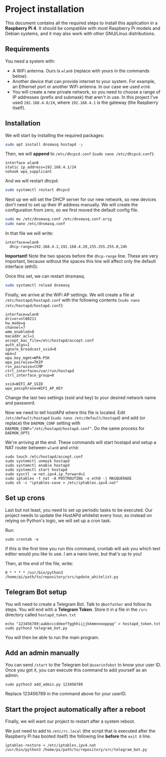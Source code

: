 # Project installation

This document contains all the required steps to install this application
in a **Raspberry Pi 4**. It should be compatible with most Raspberry Pi models
and Debian systems, and it may also work with other GNU/Linux distributions.

## Requirements

You need a system with:

- A WiFi antenna. Ours is `wlan0` (replace with yours in the commands below).
- Another device that can provide internet to your system. For example, an
  Ethernet port or another WiFi antenna. In our case we used `eth0`.
- You will create a new private network, so you need to choose a range of IP
  addresses (prefix and submask) that aren't in use. In this project I've
  used `192.168.4.0/24`, where `192.168.4.1` is the gateway (the Raspberry
  itself).

## Installation

We will start by installing the required packages:

```sh
sudo apt install dnsmasq hostapd -y
```

Then, we will **append** to `/etc/dhcpcd.conf` (`sudo nano /etc/dhcpcd.conf`):

```
interface wlan0
static ip_address=192.168.4.1/24
nohook wpa_supplicant 
```

And we will restart dhcpd:

```sh
sudo systemctl restart dhcpcd
```

Next up we will set the DHCP server for our new network, so new devices don't
need to set up their IP address manually. We will create the
configuration from zero, so we first moved the default config file.

```sh
sudo mv /etc/dnsmasq.conf /etc/dnsmasq.conf.orig
sudo nano /etc/dnsmasq.conf 
```

In that file we will write:

```
interface=wlan0
  dhcp-range=192.168.4.2,192.168.4.20,255.255.255.0,24h 
```

**Important!** Note the two spaces before the `dhcp-range` line. These are very
important, because without the spaces this line will affect only the default
interface (eth0).

Once this set, we can restart dnsmasq.

```sh
sudo systemctl reload dnsmasq
```

Finally, we arrive at the WiFi AP settings. We will create a file at
`/etc/hostapd/hostapd.conf` with the following contents
(`sudo nano /etc/hostapd/hostapd.conf`):

```
interface=wlan0
driver=nl80211
hw_mode=g
channel=7
wmm_enabled=0
macaddr_acl=1
accept_mac_file=/etc/hostapd/accept.conf
auth_algs=1
ignore_broadcast_ssid=0
wpa=2
wpa_key_mgmt=WPA-PSK
wpa_pairwise=TKIP
rsn_pairwise=CCMP
ctrl_interface=/var/run/hostapd
ctrl_interface_group=0

ssid=WIFI_AP_SSID
wpa_passphrase=WIFI_AP_KEY
```

Change the last two settings (ssid and key) to your desired network name
and password.

Now we need to tell hostAPd where this file is located.
Edit `/etc/default/hostapd` (`sudo nano /etc/default/hostapd`) and add (or
replace) the `DAEMON_CONF` setting with
`DAEMON_CONF="/etc/hostapd/hostapd.conf"`.
Do the same process for `DAEMON_OPTS`

We're arriving at the end. These commands will start hostapd and setup
a NAT router between `wlan0` and `eth0`:

```
sudo touch /etc/hostapd/accept.conf
sudo systemctl unmask hostapd
sudo systemctl enable hostapd
sudo systemctl start hostapd
sudo sysctl -w net.ipv4.ip_forward=1
sudo iptables -t nat -A POSTROUTING -o eth0 -j MASQUERADE
sudo sh -c "iptables-save > /etc/iptables.ipv4.nat"
```

## Set up crons

Last but not least, you need to set up periodic tasks to be executed. Our
project needs to update the HostAPd whitelist every hour, so instead on relying
on Python's logic, we will set up a cron task.

Run:

```
sudo crontab -e
```

If this is the first time you run this command, crontab will ask you which
text editor would you like to use. I am a nano lover, but that's up to you!

Then, at the end of the file, write:

```
0 * * * * /usr/bin/python3 /home/pi/path/to/repository/src/update_whitelist.py
```

## Telegram Bot setup

You will need to create a Telegram Bot. Talk to `@botfather` and follow its
steps. You will end with a **Telegram Token**. Store it in a file in the
`/src` directory called `hostapd_token.txt`

```
echo "123456789:aabbcccddeeffgghhiijjkkmmnnooppqq" > hostapd_token.txt
sudo python3 telegram_bot.py
```

You will then be able to run the main program.

## Add an admin manually

You can send `/start` to the Telegram bot `@userinfobot` to know your user ID.
Once you got it, you can execute this command to add yourself as an admin.

```
sudo python3 add_admin.py 123456789
```

Replace 123456789 in the command above for your userID.

## Start the project automatically after a reboot

Finally, we will want our project to restart after a system reboot.

We just need to add to `/etc/rc.local` (the script that is executed after
the Raspberry Pi has booted itself) the following line **before** the
`exit 0` line.

```
iptables-restore < /etc/iptables.ipv4.nat
/usr/bin/python3 /home/pi/path/to/repository/src/telegram_bot.py
```
